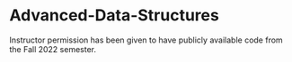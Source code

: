 # Advanced-Data-Structures
Instructor permission has been given to have publicly available code from the Fall 2022 semester. 
